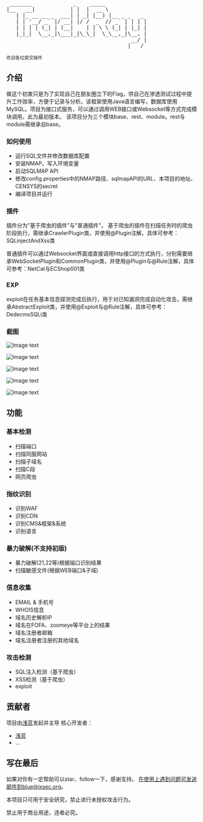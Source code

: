 
<pre>
 _______             _    _____             
|__   __|           | |  |  __ \            
   | |_ __ __ _  ___| | _| |__) |__ _ _   _ 
   | | '__/ _` |/ __| |/ /  _  // _` | | | |
   | | | | (_| | (__|    | | \ \ (_| | |_| |
   |_|_|  \__,_|\___|_|\_\_|  \_\__,_|\__, |
                                       __/ |
                                      |___/ 
</pre>

```
欢迎各位提交插件
```
## 介绍
做这个初衷只是为了实现自己在朋友圈立下的Flag，供自己在渗透测试过程中提升工作效率，方便于记录与分析。该框架使用Java语言编写，数据库使用MySQL。项目为接口式服务，可以通过调用WEB接口或Websocket等方式完成模块调用，此为最初版本。
该项目分为三个模块base、rest、module。rest与module需继承自base。



### 如何使用
* 运行SQL文件并修改数据库配置
* 安装NMAP，写入环境变量
* 启动SQLMAP API
* 修改config.properties中的NMAP路径、sqlmapAPI的URL、本项目的地址、CENSYS的secret
* 编译项目并运行

### 插件
插件分为"基于爬虫的插件"与"普通插件"。
基于爬虫的插件在扫描任务时的爬虫阶段执行，需继承CrawlerPlugin类，并使用@Plugin注解，具体可参考：SQLinjectAndXss类

普通插件可以通过Websocket界面或直接调用http接口的方式执行，分别需要继承WebSocketPlugin和CommonPlugin类，并使用@Plugin与@Rule注解，具体可参考：NetCat与ECShop001类

### EXP
exploit在任务基本信息探测完成后执行，用于对已知漏洞完成自动化攻击，需继承AbstractExploit类，并使用@Exploit与@Rule注解，具体可参考：DedecmsSQLi类


### 截图
![Image text](https://github.com/iSafeBlue/Trackray/blob/master/demo/4.png)

![Image text](https://github.com/iSafeBlue/Trackray/blob/master/demo/5.png)

![Image text](https://github.com/iSafeBlue/Trackray/blob/master/demo/1.gif)

![Image text](https://github.com/iSafeBlue/Trackray/blob/master/demo/2.gif)

![Image text](https://github.com/iSafeBlue/Trackray/blob/master/demo/3.gif)

## 功能
### 基本检测
* 扫描端口
* 扫描同服网站
* 扫描子域名
* 扫描C段
* 网页爬虫

### 指纹识别
* 识别WAF
* 识别CDN
* 识别CMS&框架&系统
* 识别语言

### 暴力破解(不支持初版)
* 暴力破解(21,22等)根据端口识别结果
* 扫描敏感文件(根据WEB端口&子域)

### 信息收集
* EMAIL & 手机号
* WHOIS信息
* 域名历史解析IP
* 域名在FOFA、zoomeye等平台上的结果
* 域名注册者邮箱
* 域名注册者注册的其他域名

### 攻击检测
* SQL注入检测（基于爬虫）
* XSS检测（基于爬虫）
* exploit

## 贡献者
项目由[浅蓝](https://github.com/iSafeBlue)发起并主导
核心开发者：
* [浅蓝](https://github.com/iSafeBlue)
* ...

## 写在最后
如果对你有一定帮助可以star、follow一下，感谢支持。
在使用上遇到问题可发送邮件到blue@ixsec.org。

本项目只可用于安全研究，禁止进行未授权攻击行为。

禁止用于商业用途，违者必究。
